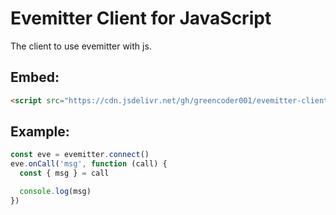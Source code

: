 # Evemitter Client for JavaScript
The client to use evemitter with js.

## Embed:
```html
<script src="https://cdn.jsdelivr.net/gh/greencoder001/evemitter-client.js@0.0.0/dist/bundle.js"></script>
```

## Example:
```js
const eve = evemitter.connect()
eve.onCall('msg', function (call) {
  const { msg } = call

  console.log(msg)
})
```
